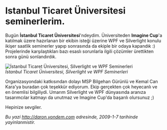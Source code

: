 # Istanbul Ticaret Üniversitesi seminerlerim.
Bugün **İstanbul Ticaret Üniversitesi**'ndeydim. Üniversiteden **Imagine
Cup**'a katılmak üzere hazırlanan bir ekibin isteği üzerine WPF ve
Silverlight konulu ikişer saatlik seminerler yapıp sonrasında da ekiple
bir odaya kapandık :) Projelerinde karşılaştıkları bazı esaslı
sorunlarla ilgili çözümler ürettikten sonra günü sonlandırdık.

![İstanbul Ticaret Üniversitesi, Silverlight ve WPF
Seminerleri](media/Istanbul_Ticaret_Universitesi_seminerlerim/07012009_1.jpg)\
*İstanbul Ticaret Üniversitesi, Silverlight ve WPF Seminerleri*

Organizasyondaki katkısından dolayı MSP Bilgehan Gürünlü ve Kemal Can
Kara'ya buradan çok teşekkür ediyorum. Ekip gerçekten çok heyecanlı ve
en önemlisi bilgiliydi. Umarım Silverlight ve WPF dünyasında aranıza
tasarımcılar katmayı da unutmaz ve Imagine Cup'da başarılı olursunuz ;)

Hepinize sevgiler.



*Bu yazi http://daron.yondem.com adresinde, 2009-1-7 tarihinde yayinlanmistir.*
